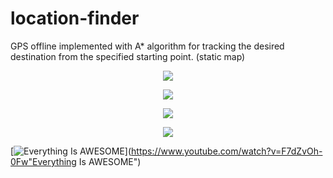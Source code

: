 # location-finder
GPS offline implemented with A* algorithm for tracking the desired destination from the specified starting point. (static map)

<p align="center">
  <img src="https://github.com/Sparcsky/location-finder/blob/master/Tiled%20map%20test.png"/>
</p>

<p align="center">
  <img src="https://github.com/Sparcsky/location-finder/blob/master/1.png"/>
</p>

<p align="center">
  <img src="https://github.com/Sparcsky/location-finder/blob/master/3.png"/>
</p>

<p align="center">
  <img src="https://github.com/Sparcsky/location-finder/blob/master/2.png"/>
</p>

[![Everything Is AWESOME](https://github.com/Sparcsky/location-finder/blob/master/2.png)](https://www.youtube.com/watch?v=F7dZvOh-0Fw"Everything Is AWESOME")
